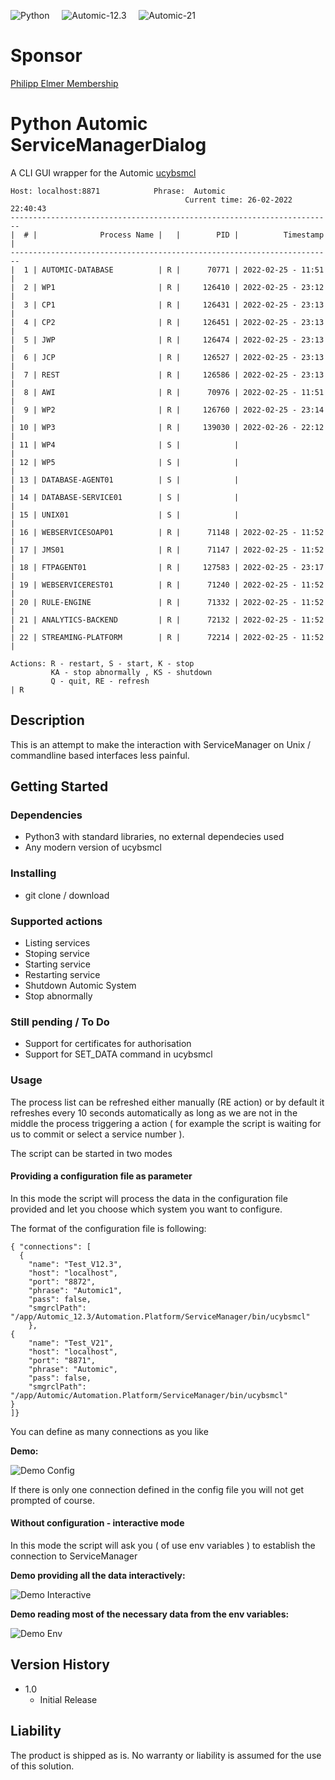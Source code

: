![Python](https://img.shields.io/badge/python-3-blue) &nbsp;  &nbsp;
![Automic-12.3](https://img.shields.io/badge/automic-12.3-orange) &nbsp;  &nbsp;
![Automic-21](https://img.shields.io/badge/automic-21-orange)  


# Sponsor
 [Philipp Elmer Membership](https://membership.philippelmer.com) 

# Python Automic ServiceManagerDialog

A CLI GUI wrapper for the Automic [ucybsmcl](https://docs.automic.com/documentation/webhelp/english/AA/21.0/DOCU/21.0/Automic%20Automation%20Guides/Content/ServiceManager/ServiceManager_CLI.htm)


```
Host: localhost:8871			Phrase:  Automic
                                       Current time: 26-02-2022 22:40:43
------------------------------------------------------------------------
|  # |              Process Name |   |        PID |          Timestamp | 
------------------------------------------------------------------------
|  1 | AUTOMIC-DATABASE          | R |      70771 | 2022-02-25 - 11:51 | 
|  2 | WP1                       | R |     126410 | 2022-02-25 - 23:12 | 
|  3 | CP1                       | R |     126431 | 2022-02-25 - 23:13 | 
|  4 | CP2                       | R |     126451 | 2022-02-25 - 23:13 | 
|  5 | JWP                       | R |     126474 | 2022-02-25 - 23:13 | 
|  6 | JCP                       | R |     126527 | 2022-02-25 - 23:13 | 
|  7 | REST                      | R |     126586 | 2022-02-25 - 23:13 | 
|  8 | AWI                       | R |      70976 | 2022-02-25 - 11:51 | 
|  9 | WP2                       | R |     126760 | 2022-02-25 - 23:14 | 
| 10 | WP3                       | R |     139030 | 2022-02-26 - 22:12 | 
| 11 | WP4                       | S |            |                    | 
| 12 | WP5                       | S |            |                    | 
| 13 | DATABASE-AGENT01          | S |            |                    | 
| 14 | DATABASE-SERVICE01        | S |            |                    | 
| 15 | UNIX01                    | S |            |                    | 
| 16 | WEBSERVICESOAP01          | R |      71148 | 2022-02-25 - 11:52 | 
| 17 | JMS01                     | R |      71147 | 2022-02-25 - 11:52 | 
| 18 | FTPAGENT01                | R |     127583 | 2022-02-25 - 23:17 | 
| 19 | WEBSERVICEREST01          | R |      71240 | 2022-02-25 - 11:52 | 
| 20 | RULE-ENGINE               | R |      71332 | 2022-02-25 - 11:52 | 
| 21 | ANALYTICS-BACKEND         | R |      72132 | 2022-02-25 - 11:52 | 
| 22 | STREAMING-PLATFORM        | R |      72214 | 2022-02-25 - 11:52 | 

Actions: R - restart, S - start, K - stop
         KA - stop abnormally , KS - shutdown 
         Q - quit, RE - refresh
| R
```


## Description

This is an attempt to make the interaction with ServiceManager on Unix / commandline based interfaces less painful.

## Getting Started

### Dependencies

* Python3 with standard libraries, no external dependecies used
* Any modern version of ucybsmcl

### Installing

* git clone / download

### Supported actions

* Listing services
* Stoping service
* Starting service
* Restarting service
* Shutdown Automic System
* Stop abnormally

### Still pending / To Do

* Support for certificates for authorisation
* Support for SET_DATA command in ucybsmcl

### Usage

The process list can be refreshed either manually (RE action) or by default it refreshes every 10 seconds automatically as long as we are not in the middle the process triggering a action ( for example the script is waiting for us to commit or select a service number ).

The script can be started in two modes

####  Providing a configuration file as parameter

In this mode the script will process the data in the configuration file provided and let you choose which system you want to configure. 

The format of the configuration file is following:

```
{ "connections": [
  {
    "name": "Test_V12.3",
    "host": "localhost",
    "port": "8872",
    "phrase": "Automic1",
    "pass": false,
    "smgrclPath": "/app/Automic_12.3/Automation.Platform/ServiceManager/bin/ucybsmcl"
    },
{
    "name": "Test_V21",
    "host": "localhost",
    "port": "8871",
    "phrase": "Automic",
    "pass": false,
    "smgrclPath": "/app/Automic/Automation.Platform/ServiceManager/bin/ucybsmcl"
}
]}
```

You can define as many connections as you like

**Demo:**

![Demo Config](demos/pasdi_config.gif)


If there is only one connection defined in the config file you will not get prompted of course. 



#### Without configuration - interactive mode

In this mode the script will ask you ( of use env variables ) to establish the connection to ServiceManager

**Demo providing all the data interactively:**

![Demo Interactive](demos/pasdi_interactive.gif)


**Demo reading most of the necessary data from the env variables:**

![Demo Env](demos/pasdi_env.gif)


## Version History

* 1.0
    * Initial Release


## Liability
The product is shipped as is. No warranty or liability is assumed for the use of this solution.